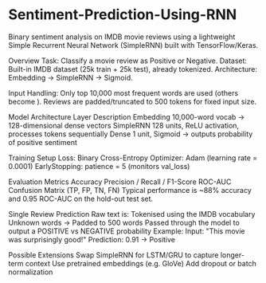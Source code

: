 # Sentiment-Prediction-Using-RNN

Binary sentiment analysis on IMDB movie reviews using a lightweight Simple Recurrent Neural Network (SimpleRNN) built with TensorFlow/Keras.

Overview
Task: Classify a movie review as Positive or Negative.
Dataset: Built-in IMDB dataset (25k train + 25k test), already tokenized.
Architecture: Embedding → SimpleRNN → Sigmoid.

Input Handling:
Only top 10,000 most frequent words are used (others become <UNK>).
Reviews are padded/truncated to 500 tokens for fixed input size.

Model Architecture
Layer	Description
Embedding	10,000-word vocab → 128-dimensional dense vectors
SimpleRNN	128 units, ReLU activation, processes tokens sequentially
Dense	1 unit, Sigmoid → outputs probability of positive sentiment

Training Setup
Loss: Binary Cross-Entropy
Optimizer: Adam (learning rate = 0.0001)
EarlyStopping: patience = 5 (monitors val_loss)

Evaluation Metrics
Accuracy
Precision / Recall / F1-Score
ROC-AUC
Confusion Matrix (TP, FP, TN, FN)
Typical performance is ~88% accuracy and 0.95 ROC-AUC on the hold-out test set.

Single Review Prediction
Raw text is:
Tokenised using the IMDB vocabulary
Unknown words → <UNK>
Padded to 500 words
Passed through the model to output a POSITIVE vs NEGATIVE probability
Example:
Input: "This movie was surprisingly good!"
Prediction: 0.91 → Positive

Possible Extensions
Swap SimpleRNN for LSTM/GRU to capture longer-term context
Use pretrained embeddings (e.g. GloVe)
Add dropout or batch normalization
